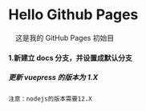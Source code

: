 <!--
 * @Author: GengHH
 * @Date: 2021-01-15 18:17:59
 * @LastEditors: GengHH
 * @LastEditTime: 2021-01-18 15:56:25
 * @Description: file content
 * @FilePath: \VuePress2\README.md
-->

# Hello Github Pages

&emsp;这是我的 GitHub Pages 初始目

#### 1.新建立 docs 分支，并设置成默认分支

##### 更新 vuepress 的版本为 1.X

`注意：nodejs的版本需要12.X`
